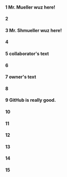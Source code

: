#### 1 Mr. Mueller wuz here!
#### 2
#### 3 Mr. Shmueller wuz here!
#### 4
#### 5 collaborator's text
#### 6
#### 7 owner's text
#### 8
#### 9 GitHub is really good.
#### 10
#### 11
#### 12
#### 13
#### 14
#### 15